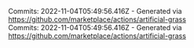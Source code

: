 Commits: 2022-11-04T05:49:56.416Z - Generated via https://github.com/marketplace/actions/artificial-grass
<br>
Commits: 2022-11-04T05:49:56.416Z - Generated via https://github.com/marketplace/actions/artificial-grass
<br>
